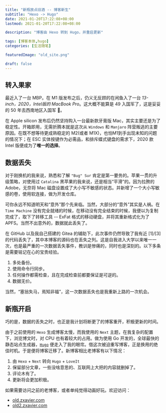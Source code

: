 ```yaml
---
title: "新瓶放点旧酒 -- 博客新生"
subtitle: "Hexo -> Hugo"
date: 2021-01-20T17:22:08+08:00
lastmod: 2021-01-20T17:22:08+08:00

description: "博客由 Hexo 转到 Hugo，并重启更新"

tags: [博客本体,hugo]
categories: [生活随笔]

featuredImage: "old_site.png"

draft: false
---
```

<!--more-->

## 转入果家

最近入了一台 MBP。在 M1 版发布之后，仍义无反顾的在闲鱼入了一台 *13-inch，2020，Intel版的 MacBook Pro*。这大概不能算是 49 入国军了，这是妥妥的 50 年去西南地区入国军 :dog:。

在 Apple silicon 发布后仍然坚持购入一台最新款牙膏版 Mac，其实主要还是为了稳定性。开箱即用，无需折腾本就是这次从 `Windows` 和 `Manjaro` 阵营叛逃的主要原因。在既不想等待更成熟稳定的 M2(或者 M1X)，也怕M1到手出现未知的问题的情况下；在 ESC 实体按键作为必需品，和排斥蝶式键盘的需求下，2020 款 Intel 版便成为了**唯一的选择**。

## 数据丢失

对于刚换机的我来说，熟悉和了解 `"Bug" Sur` 肯定是第一要务的。苹果一贯的升级策略，对使用过 `Catalina` 黑苹果的我来说，还是相当“平滑”的。因为拉胯的 Adobe，无奈将 Mac 磁盘设置成了大小写不敏感的状态。并新增了一个大小写敏感的卷，使用软连接，做为开发仓库。

可你永远不知道明天和“意外”那个先来临。当然，大部分的“意外”其实是人祸。在 `Time Machine` 没有完全就绪的时候，在移动没有完全结束的时候，我便以为复制完成了，取下了转移工具 -- ExFat 格式的移动硬盘，并将其重新格式化为了 APFS。当然不出意外的，数据就此丢失了。

在 GitHub 以及我自己搭建的 Gitea 的辅助下，此次事件仍然导致了我有近 [1]/[3] 的代码丢失了，其中本博客的源码也在丢失之列。这是自我进入大学以来唯一一次，也是最严重的一次数据丢失事件，教训是惨痛的，同时也是深刻的。以下多条是需要铭记在心的宝贵经验。

1. 多处备份。
2. 使用命令行同步。
3. 任何操作都需检查，且在完成检查前都要保证是可逆的。
4. 数据无价。

当然，“塞翁失马，焉知非福”，这一次数据丢失也是我重新上路的一次机会。

## 新瓶开启

巧的是，数据的丢失之时，也正是我计划将断更了的博客重开，积极更新的时间。

由于之前使用的 `Hexo` 生成博客太慢，而我使用的 `Next` 主题，在我复杂的配置下，浏览博文时，对 CPU 也有着较大的占用。做为使用 Go 开发的，全球最快的静态站点生成器，[`Hugo`](https://gohugo.io/) 便走入了我的眼帘。借这次被迫重写博客，正是换用的绝佳时机。于是便将博客迁移了。新博客相比老博客有以下情况：

1. 由 `Hexo` + `Next` 转向 `Hugo` + `LoveIt`
2. 保留部分文章，一些没啥意思的、互联网上大把的内容就删掉了。
3. 评论木有了。
4. 更新将会更加积极。

如果需要访问之前的老博客，或者单纯觉得动画好玩。欢迎访问：

- [old.zxavier.com](old.zxavier.com)
- [old2.zxavier.com](new.zxavier.com)
